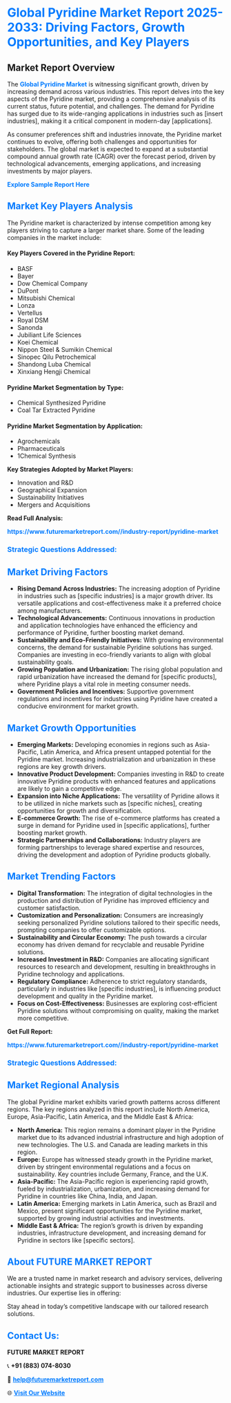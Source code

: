 <h1 style="color: #007BFF;">Global Pyridine Market Report 2025-2033: Driving Factors, Growth Opportunities, and Key Players</h1>

<section id="overview">
<h2>Market Report Overview</h2>
<p>The <a href="https://www.futuremarketreport.com//industry-report/pyridine-market" style="color: #007BFF; text-decoration: none;"><strong>Global Pyridine Market</strong></a> is witnessing significant growth, driven by increasing demand across various industries. This report delves into the key aspects of the Pyridine market, providing a comprehensive analysis of its current status, future potential, and challenges. The demand for Pyridine has surged due to its wide-ranging applications in industries such as [insert industries], making it a critical component in modern-day [applications].</p>
<p>As consumer preferences shift and industries innovate, the Pyridine market continues to evolve, offering both challenges and opportunities for stakeholders. The global market is expected to expand at a substantial compound annual growth rate (CAGR) over the forecast period, driven by technological advancements, emerging applications, and increasing investments by major players.</p>
</section>

<section id="overview">
<p><a href="https://www.futuremarketreport.com//request-sample/reportId=88674" style="color: #007BFF; text-decoration: none;"><strong>Explore Sample Report Here</strong></a></p>
</section>

<section id="key-players">
<h2 style="color: #007BFF;">Market Key Players Analysis</h2>
<p>The Pyridine market is characterized by intense competition among key players striving to capture a larger market share. Some of the leading companies in the market include:</p>
<h4>Key Players Covered in the Pyridine Report:</h4>
<ul><li>BASF</li><li>Bayer</li><li>Dow Chemical Company</li><li>DuPont</li><li>Mitsubishi Chemical</li><li>Lonza</li><li>Vertellus</li><li>Royal DSM</li><li>Sanonda</li><li>Jubiliant Life Sciences</li><li>Koei Chemical</li><li>Nippon Steel &amp; Sumikin Chemical</li><li>Sinopec Qilu Petrochemical</li><li>Shandong Luba Chemical</li><li>Xinxiang Hengji Chemical</li></ul>
<h4>Pyridine Market Segmentation by Type:</h4>
<ul><li>Chemical Synthesized Pyridine</li><li>Coal Tar Extracted Pyridine</li></ul>

<h4>Pyridine Market Segmentation by Application:</h4>
<ul><li>Agrochemicals</li><li>Pharmaceuticals</li><li>1Chemical Synthesis</li></ul>
<p><strong>Key Strategies Adopted by Market Players:</strong></p>
<ul>
<li>Innovation and R&D</li>
<li>Geographical Expansion</li>
<li>Sustainability Initiatives</li>
<li>Mergers and Acquisitions</li>
</ul>
</section>

<section>
<p><strong>Read Full Analysis: </strong></p><a href="https://www.futuremarketreport.com//industry-report/pyridine-market" style="color: #007BFF; text-decoration: none;"><strong>https://www.futuremarketreport.com//industry-report/pyridine-market</strong></a>
<h3 style="color: #007BFF;">Strategic Questions Addressed:</h3>
</section>

<section id="driving-factors">
<h2 style="color: #007BFF;">Market Driving Factors</h2>
<ul>
<li><strong>Rising Demand Across Industries:</strong> The increasing adoption of Pyridine in industries such as [specific industries] is a major growth driver. Its versatile applications and cost-effectiveness make it a preferred choice among manufacturers.</li>
<li><strong>Technological Advancements:</strong> Continuous innovations in production and application technologies have enhanced the efficiency and performance of Pyridine, further boosting market demand.</li>
<li><strong>Sustainability and Eco-Friendly Initiatives:</strong> With growing environmental concerns, the demand for sustainable Pyridine solutions has surged. Companies are investing in eco-friendly variants to align with global sustainability goals.</li>
<li><strong>Growing Population and Urbanization:</strong> The rising global population and rapid urbanization have increased the demand for [specific products], where Pyridine plays a vital role in meeting consumer needs.</li>
<li><strong>Government Policies and Incentives:</strong> Supportive government regulations and incentives for industries using Pyridine have created a conducive environment for market growth.</li>
</ul>
</section>

<section id="growth-opportunities">
<h2 style="color: #007BFF;">Market Growth Opportunities</h2>
<ul>
<li><strong>Emerging Markets:</strong> Developing economies in regions such as Asia-Pacific, Latin America, and Africa present untapped potential for the Pyridine market. Increasing industrialization and urbanization in these regions are key growth drivers.</li>
<li><strong>Innovative Product Development:</strong> Companies investing in R&D to create innovative Pyridine products with enhanced features and applications are likely to gain a competitive edge.</li>
<li><strong>Expansion into Niche Applications:</strong> The versatility of Pyridine allows it to be utilized in niche markets such as [specific niches], creating opportunities for growth and diversification.</li>
<li><strong>E-commerce Growth:</strong> The rise of e-commerce platforms has created a surge in demand for Pyridine used in [specific applications], further boosting market growth.</li>
<li><strong>Strategic Partnerships and Collaborations:</strong> Industry players are forming partnerships to leverage shared expertise and resources, driving the development and adoption of Pyridine products globally.</li>
</ul>
</section>

<section id="trending-factors">
<h2 style="color: #007BFF;">Market Trending Factors</h2>
<ul>
<li><strong>Digital Transformation:</strong> The integration of digital technologies in the production and distribution of Pyridine has improved efficiency and customer satisfaction.</li>
<li><strong>Customization and Personalization:</strong> Consumers are increasingly seeking personalized Pyridine solutions tailored to their specific needs, prompting companies to offer customizable options.</li>
<li><strong>Sustainability and Circular Economy:</strong> The push towards a circular economy has driven demand for recyclable and reusable Pyridine solutions.</li>
<li><strong>Increased Investment in R&D:</strong> Companies are allocating significant resources to research and development, resulting in breakthroughs in Pyridine technology and applications.</li>
<li><strong>Regulatory Compliance:</strong> Adherence to strict regulatory standards, particularly in industries like [specific industries], is influencing product development and quality in the Pyridine market.</li>
<li><strong>Focus on Cost-Effectiveness:</strong> Businesses are exploring cost-efficient Pyridine solutions without compromising on quality, making the market more competitive.</li>
</ul>
</section>

<section>
<p><strong>Get Full Report: </strong></p><a href="https://www.futuremarketreport.com//industry-report/pyridine-market" style="color: #007BFF; text-decoration: none;"><strong>https://www.futuremarketreport.com//industry-report/pyridine-market</strong></a>
<h3 style="color: #007BFF;">Strategic Questions Addressed:</h3>
</section>


<section id="regional-analysis">
<h2 style="color: #007BFF;">Market Regional Analysis</h2>
<p>The global Pyridine market exhibits varied growth patterns across different regions. The key regions analyzed in this report include North America, Europe, Asia-Pacific, Latin America, and the Middle East & Africa:</p>
<ul>
<li><strong>North America:</strong> This region remains a dominant player in the Pyridine market due to its advanced industrial infrastructure and high adoption of new technologies. The U.S. and Canada are leading markets in this region.</li>
<li><strong>Europe:</strong> Europe has witnessed steady growth in the Pyridine market, driven by stringent environmental regulations and a focus on sustainability. Key countries include Germany, France, and the U.K.</li>
<li><strong>Asia-Pacific:</strong> The Asia-Pacific region is experiencing rapid growth, fueled by industrialization, urbanization, and increasing demand for Pyridine in countries like China, India, and Japan.</li>
<li><strong>Latin America:</strong> Emerging markets in Latin America, such as Brazil and Mexico, present significant opportunities for the Pyridine market, supported by growing industrial activities and investments.</li>
<li><strong>Middle East & Africa:</strong> The region’s growth is driven by expanding industries, infrastructure development, and increasing demand for Pyridine in sectors like [specific sectors].</li>
</ul>
</section>

<footer>
<h2 style="color: #007BFF;">About FUTURE MARKET REPORT</h2>
<p>We are a trusted name in market research and advisory services, delivering actionable insights and strategic support to businesses across diverse industries. Our expertise lies in offering:</p>

<p>Stay ahead in today’s competitive landscape with our tailored research solutions.</p>

<h2 style="color: #007BFF;">Contact Us:</h2>
<p><strong>FUTURE MARKET REPORT</strong></p>
<p>📞 <strong>+91 (883) 074-8030</strong></p>
<p>📧 <strong><a href="mailto:help@futuremarketreport.com" style="color: #007BFF;">help@futuremarketreport.com</a></strong></p>
<p>🌐 <strong><a href="https://www.futuremarketreport.com/" style="color: #007BFF;">Visit Our Website</a></strong></p>
</footer>
